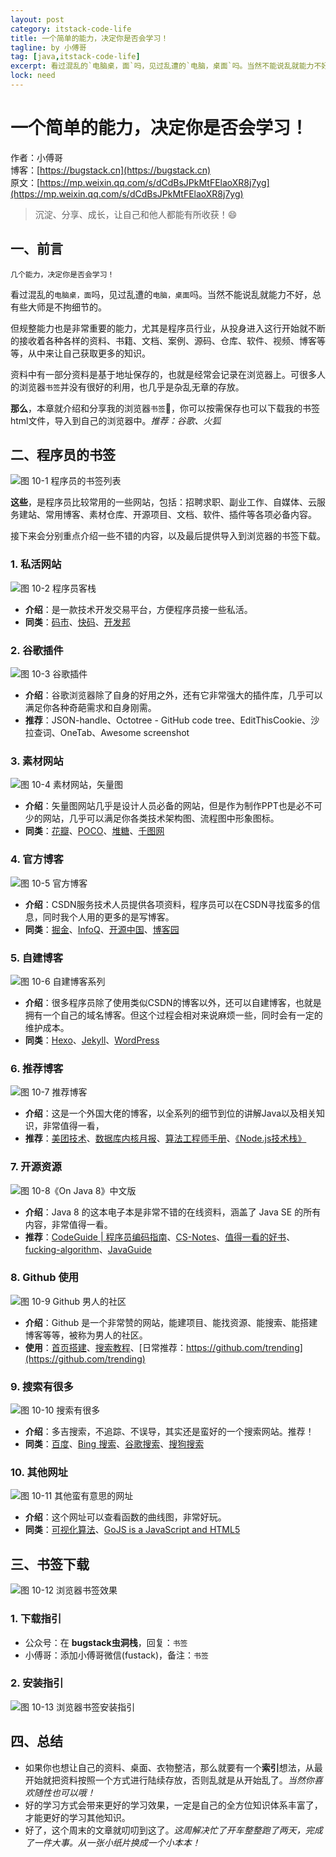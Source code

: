 ```yaml
---
layout: post
category: itstack-code-life
title: 一个简单的能力，决定你是否会学习！
tagline: by 小傅哥
tag: [java,itstack-code-life]
excerpt: 看过混乱的`电脑桌，面`吗，见过乱遭的`电脑，桌面`吗。当然不能说乱就能力不好，总有些大师是不拘细节的。不过，各种程序员用到的链接还没收藏好？快来下载吧，我已经帮你整理好了！
lock: need
---
```


# 一个简单的能力，决定你是否会学习！

作者：小傅哥
<br/>博客：[https://bugstack.cn](https://bugstack.cn)
<br/>原文：[https://mp.weixin.qq.com/s/dCdBsJPkMtFElaoXR8j7yg](https://mp.weixin.qq.com/s/dCdBsJPkMtFElaoXR8j7yg)

> 沉淀、分享、成长，让自己和他人都能有所收获！😄

## 一、前言

`几个能力，决定你是否会学习！`

看过混乱的`电脑桌，面`吗，见过乱遭的`电脑，桌面`吗。当然不能说乱就能力不好，总有些大师是不拘细节的。

但规整能力也是非常重要的能力，尤其是程序员行业，从投身进入这行开始就不断的接收着各种各样的资料、书籍、文档、案例、源码、仓库、软件、视频、博客等等，从中来让自己获取更多的知识。

资料中有一部分资料是基于地址保存的，也就是经常会记录在浏览器上。可很多人的浏览器`书签`并没有很好的利用，也几乎是杂乱无章的存放。

**那么**，本章就介绍和分享我的浏览器`书签`🔖，你可以按需保存也可以下载我的书签html文件，导入到自己的浏览器中。*推荐：谷歌、火狐*

## 二、程序员的书签

![图 10-1 程序员的书签列表](res\2020-11-08-一个简单的能力，决定你是否会学习！.md\dbb6c869-c928-4ddd-a8c4-0617e7824a8f.jpg)

**这些**，是程序员比较常用的一些网站，包括：招聘求职、副业工作、自媒体、云服务建站、常用博客、素材仓库、开源项目、文档、软件、插件等各项必备内容。

接下来会分别重点介绍一些不错的内容，以及最后提供导入到浏览器的书签下载。

### 1. 私活网站

![图 10-2 程序员客栈](res\2020-11-08-一个简单的能力，决定你是否会学习！.md\8517c682-53de-4ae8-aabb-3d3684c5c3c8.jpg)

- **介绍**：是一款技术开发交易平台，方便程序员接一些私活。
- **同类**：[码市](https://codemart.com/)、[快码](https://kuaimacode.com/)、[开发邦](https://www.kaifabang.com/)

### 2. 谷歌插件

![图 10-3 谷歌插件](res\2020-11-08-一个简单的能力，决定你是否会学习！.md\21f82c5d-2451-4a7d-9a57-d623516ce200.jpg)

- **介绍**：谷歌浏览器除了自身的好用之外，还有它非常强大的插件库，几乎可以满足你各种奇葩需求和自身刚需。
- **推荐**：JSON-handle、Octotree - GitHub code tree、EditThisCookie、沙拉查词、OneTab、Awesome screenshot

### 3. 素材网站

![图 10-4 素材网站，矢量图](res\2020-11-08-一个简单的能力，决定你是否会学习！.md\9f438623-e5c7-47a7-8963-8cf0ba678597.jpg)

- **介绍**：矢量图网站几乎是设计人员必备的网站，但是作为制作PPT也是必不可少的网站，几乎可以满足你各类技术架构图、流程图中形象图标。
- **同类**：[花瓣](https://huaban.com/)、[POCO](https://photo.poco.cn/?classify_type=0&works_type=medal)、[堆糖](https://www.duitang.com/)、[千图网](https://588ku.com/)

### 4. 官方博客

![图 10-5 官方博客](res\2020-11-08-一个简单的能力，决定你是否会学习！.md\c6d4fc6e-d192-4da0-8f63-7b0c3d110034.jpg)

- **介绍**：CSDN服务技术人员提供各项资料，程序员可以在CSDN寻找蛮多的信息，同时我个人用的更多的是写博客。
- **同类**：[掘金](https://juejin.im/user/3913917126415166)、[InfoQ](https://xie.infoq.cn/)、[开源中国](https://my.oschina.net/itstack)、[博客园](https://www.cnblogs.com/xiaofuge/)

### 5. 自建博客

![图 10-6 自建博客系列](res\2020-11-08-一个简单的能力，决定你是否会学习！.md\e1bb405e-0f05-4659-bdf7-32e9bd67d9a8.jpg)

- **介绍**：很多程序员除了使用类似CSDN的博客以外，还可以自建博客，也就是拥有一个自己的域名博客。但这个过程会相对来说麻烦一些，同时会有一定的维护成本。
- **同类**：[Hexo](https://hexo.bootcss.com/)、[Jekyll](https://jekyllrb.com/)、[WordPress](https://cn.wordpress.org/)

### 6. 推荐博客

![图 10-7 推荐博客](res\2020-11-08-一个简单的能力，决定你是否会学习！.md\2f39b3d5-e371-4d90-bd8a-0bd30cd3e4ad.jpg)

- **介绍**：这是一个外国大佬的博客，以全系列的细节到位的讲解Java以及相关知识，非常值得一看，
- **推荐**：[美团技术](https://tech.meituan.com/)、[数据库内核月报](http://mysql.taobao.org/monthly/)、[算法工程师手册](http://www.huaxiaozhuan.com/)、[《Node.js技术栈》](https://www.nodejs.red/#/)

### 7. 开源资源

![图 10-8《On Java 8》中文版](res\2020-11-08-一个简单的能力，决定你是否会学习！.md\7e6de48e-3add-40a4-93ac-11e87a4d2e3e.jpg)

- **介绍**：Java 8 的这本电子本是非常不错的在线资料，涵盖了 Java SE 的所有内容，非常值得一看。
- **推荐**：[CodeGuide | 程序员编码指南](https://github.com/fuzhengwei/CodeGuide/wiki)、[CS-Notes](https://github.com/CyC2018/CS-Notes)、[值得一看的好书](https://github.com/fuzhengwei/CodeGuide/wiki/%E5%80%BC%E5%BE%97%E4%B8%80%E7%9C%8B%E7%9A%84%E5%A5%BD%E4%B9%A6)、[fucking-algorithm](https://github.com/labuladong/fucking-algorithm)、[JavaGuide](https://github.com/Snailclimb/JavaGuide)

### 8. Github 使用

![图 10-9 Github 男人的社区](res\2020-11-08-一个简单的能力，决定你是否会学习！.md\d3733744-5950-4fdf-b273-511f8fcf76ad.jpg)

- **介绍**：Github 是一个非常赞的网站，能建项目、能找资源、能搜索、能搭建博客等等，被称为男人的社区。
- **使用**：[首页搭建](https://github.com/fuzhengwei)、[搜索教程](https://github.com/fuzhengwei/CodeGuide/wiki/Github-%E6%90%9C%E7%B4%A2%E6%95%99%E7%A8%8B)、[日常推荐：https://github.com/trending](https://github.com/trending)

### 9. 搜索有很多

![图 10-10 搜索有很多](res\2020-11-08-一个简单的能力，决定你是否会学习！.md\2bb79fe0-8bfa-4538-a201-c2f7fc288dcf.jpg)

- **介绍**：多吉搜索，不追踪、不误导，其实还是蛮好的一个搜索网站。推荐！
- **同类**：[百度](https://www.baidu.com/)、[Bing 搜索](https://cn.bing.com/)、[谷歌搜索](https://www.google.com/)、[搜狗搜索](https://www.sogou.com/)

### 10. 其他网址

![图 10-11 其他蛮有意思的网址](res\2020-11-08-一个简单的能力，决定你是否会学习！.md\c93799b5-6460-472a-8ab3-3872b89b10f2.jpg)

- **介绍**：这个网址可以查看函数的曲线图，非常好玩。
- **同类**：[可视化算法](https://www.cs.usfca.edu/~galles/visualization/RedBlack.html)、[GoJS is a JavaScript and HTML5](https://github.com/MyGitBooks/flowdiagram.itstack.github.io)

## 三、书签下载

![图 10-12 浏览器书签效果](res\2020-11-08-一个简单的能力，决定你是否会学习！.md\d5e075c5-96d6-42a6-8532-d2e2c1d77e8a.jpg)

### 1. 下载指引

- 公众号：在 **bugstack虫洞栈**，回复：`书签`
- 小傅哥：添加小傅哥微信(fustack)，备注：`书签`

### 2. 安装指引

![图 10-13 浏览器书签安装指引](res\2020-11-08-一个简单的能力，决定你是否会学习！.md\51d5c419-e7af-4b47-afef-7203343840ff.jpg)

## 四、总结

- 如果你也想让自己的资料、桌面、衣物整洁，那么就要有一个**索引**想法，从最开始就把资料按照一个方式进行陆续存放，否则乱就是从开始乱了。*当然你喜欢随性也可以哦！*
- 好的学习方式会带来更好的学习效果，一定是自己的全方位知识体系丰富了，才能更好的学习其他知识。
- 好了，这个周末的文章就叨叨到这了。*这周解决忙了开车整整跑了两天，完成了一件大事。从一张小纸片换成一个小本本！*
